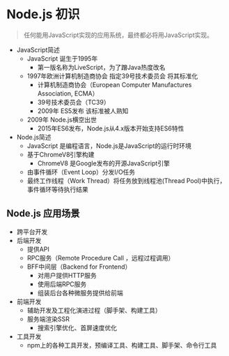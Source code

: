 # Node.js 初识
> 任何能用JavaScript实现的应用系统，最终都必将用JavaScript实现。

- JavaScript简述
  - JavaScript 诞生于1995年
    - 第一版名称为LiveScript，为了蹭Java热度改名
  - 1997年欧洲计算机制造商协会 指定39号技术委员会 将其标准化
    - 计算机制造商协会（European Computer Manufactures Association, ECMA）
    - 39号技术委员会（TC39）
    - 2009年 ES5发布 该标准被人熟知
  - 2009年 Node.js横空出世
    - 2015年ES6发布，Node.js从4.x版本开始支持ES6特性
- Node.js简述
  - JavaScript 是编程语言，Node.js是JavaScript的运行时环境
  - 基于ChromeV8引擎构建
    - ChromeV8 是Google发布的开源JavaScript引擎
  - 由事件循环（Event Loop）分发I/O任务
  - 最终工作线程（Work Thread）将任务放到线程池(Thread Pool)中执行，事件循环等待执行结果

## Node.js 应用场景
- 跨平台开发
- 后端开发
  - 提供API
  - RPC服务（Remote Procedure Call ，远程过程调用）
  - BFF中间层（Backend for Frontend）
    - 对用户提供HTTP服务
    - 使用后端RPC服务
    - 组装后台各种微服务提供给前端
- 前端开发
  - 辅助开发及工程化演进过程（脚手架、构建工具）
  - 服务端渲染SSR
    - 搜索引擎优化、首屏速度优化
- 工具开发
  - npm上的各种工具开发，预编译工具、构建工具、脚手架、命令行工具